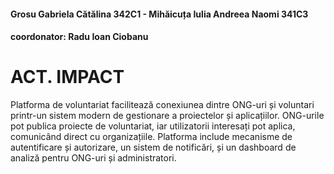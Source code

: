 #### Grosu Gabriela Cătălina 342C1 - Mihăicuța Iulia Andreea Naomi 341C3           
#### coordonator: Radu Ioan Ciobanu 

# ACT. IMPACT

Platforma de voluntariat facilitează conexiunea dintre ONG-uri și voluntari printr-un sistem 
modern de gestionare a proiectelor și aplicațiilor. ONG-urile pot publica proiecte de 
voluntariat, iar utilizatorii interesați pot aplica, comunicând direct cu organizațiile. 
Platforma include mecanisme de autentificare și autorizare, un sistem de notificări, și un 
dashboard de analiză pentru ONG-uri și administratori.